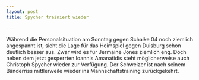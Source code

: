 ```yaml
---
layout: post
title: Spycher trainiert wieder

---
```


Während die Personalsituation am Sonntag gegen Schalke 04 noch ziemlich angespannt ist, sieht die Lage für das Heimspiel gegen Duisburg schon deutlich besser aus. Zwar wird es für Jermaine Jones ziemlich eng. Doch neben dem jetzt gesperrten Ioannis Amanatidis steht möglicherweise auch Christoph Spycher wieder zur Verfügung. Der Schweizer ist nach seinem Bänderriss mittlerweile wieder ins Mannschaftstraining zurückgekehrt.


